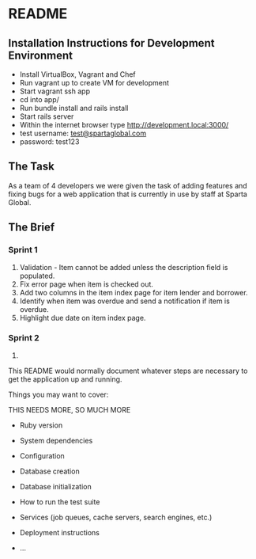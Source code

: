 # README

## Installation Instructions for Development Environment

* Install VirtualBox, Vagrant and Chef
* Run vagrant up to create VM for development
* Start vagrant ssh app 
* cd into app/
* Run bundle install and rails install
* Start rails server
* Within the internet browser type http://development.local:3000/
* test username: test@spartaglobal.com
* password: test123

## The Task

As a team of 4 developers we were given the task of adding features and fixing bugs for a web application that is currently in use by staff at Sparta Global. 

## The Brief

### Sprint 1 
1. Validation - Item cannot be added unless the description field is populated.
2. Fix error page when item is checked out.
3. Add two columns in the item index page for item lender and borrower.
4. Identify when item was overdue and send a notification if item is overdue.
5. Highlight due date on item index page.

### Sprint 2
1. 

This README would normally document whatever steps are necessary to get the
application up and running.

Things you may want to cover:

THIS NEEDS MORE, SO MUCH MORE

* Ruby version

* System dependencies

* Configuration

* Database creation

* Database initialization

* How to run the test suite

* Services (job queues, cache servers, search engines, etc.)

* Deployment instructions

* ...
